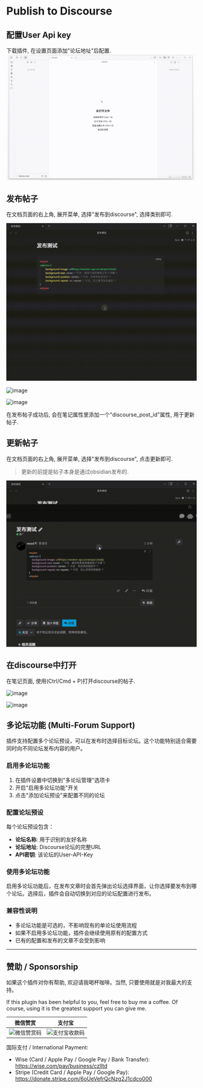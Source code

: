 # Publish to Discourse

## 配置User Api key

下载插件, 在设置页面添加"论坛地址"后配置.
![image](/pics/20250711-233019.gif)



## 发布帖子

在文档页面的右上角, 展开菜单, 选择"发布到discourse", 选择类别即可.

![动图](./pics/20250124-000738.gif)

![image](https://github.com/user-attachments/assets/99ba2b27-9c83-4dc5-9536-1b6b12dc4787)


![image](https://github.com/user-attachments/assets/a30b210f-5913-419d-b0d8-ea280c159e61)

在发布帖子成功后, 会在笔记属性里添加一个"discourse_post_id"属性, 用于更新帖子.


## 更新帖子

在文档页面的右上角, 展开菜单, 选择"发布到discourse", 点击更新即可.

> 更新的前提是帖子本身是通过obsidian发布的.

![动图](./pics/20250124-001000.gif)

## 在discourse中打开

在笔记页面, 使用(Ctrl/Cmd + P)打开discourse的帖子.

![image](https://github.com/user-attachments/assets/f729f2a0-042e-4691-b00b-1fc96514cc34)

![image](https://github.com/user-attachments/assets/c710ad08-7636-4a69-a6cf-1d4496fa623d)

## 多论坛功能 (Multi-Forum Support)

插件支持配置多个论坛预设，可以在发布时选择目标论坛。这个功能特别适合需要同时向不同论坛发布内容的用户。

### 启用多论坛功能

1. 在插件设置中切换到"多论坛管理"选项卡
2. 开启"启用多论坛功能"开关
3. 点击"添加论坛预设"来配置不同的论坛

### 配置论坛预设

每个论坛预设包含：
- **论坛名称**: 用于识别的友好名称
- **论坛地址**: Discourse论坛的完整URL
- **API密钥**: 该论坛的User-API-Key

### 使用多论坛功能

启用多论坛功能后，在发布文章时会首先弹出论坛选择界面，让你选择要发布到哪个论坛。选择后，插件会自动切换到对应的论坛配置进行发布。

### 兼容性说明

- 多论坛功能是可选的，不影响现有的单论坛使用流程
- 如果不启用多论坛功能，插件会继续使用原有的配置方式
- 已有的配置和发布的文章不会受到影响

---

## 赞助 / Sponsorship

如果这个插件对你有帮助, 欢迎请我喝杯咖啡。当然, 只要使用就是对我最大的支持。

If this plugin has been helpful to you, feel free to buy me a coffee. Of course, using it is the greatest support you can give me.

| 微信赞赏 | 支付宝 |
|:---:|:---:|
| ![微信赞赏码](https://i.czl.net/b2/img/2025/07/687f3c9d3724b.jpg) | ![支付宝收款码](https://i.czl.net/b2/img/2025/07/687f3c9d869ca.jpg) |

国际支付 / International Payment:

- Wise (Card / Apple Pay / Google Pay / Bank Transfer):  
  https://wise.com/pay/business/czlltd
- Stripe (Credit Card / Apple Pay / Google Pay):  
  https://donate.stripe.com/6oUeVefrQcNzg2J1cdco000


